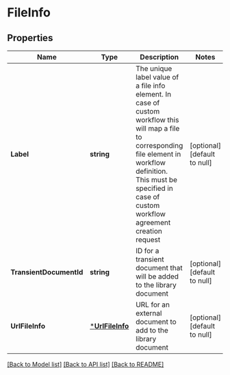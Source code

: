 # FileInfo

## Properties
Name | Type | Description | Notes
------------ | ------------- | ------------- | -------------
**Label** | **string** | The unique label value of a file info element. In case of custom workflow this will map a file to corresponding file element in workflow definition. This must be specified in case of custom workflow agreement creation request  | [optional] [default to null]
**TransientDocumentId** | **string** | ID for a transient document that will be added to the library document | [optional] [default to null]
**UrlFileInfo** | [***UrlFileInfo**](URLFileInfo.md) | URL for an external document to add to the library document | [optional] [default to null]

[[Back to Model list]](../README.md#documentation-for-models) [[Back to API list]](../README.md#documentation-for-api-endpoints) [[Back to README]](../README.md)


